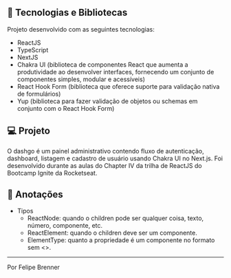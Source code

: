 ## 🚀 Tecnologias e Bibliotecas

Projeto desenvolvido com as seguintes tecnologias:

- ReactJS
- TypeScript
- NextJS
- Chakra UI (biblioteca de componentes React que aumenta a produtividade ao desenvolver interfaces, fornecendo um conjunto de componentes simples, modular e acessíveis)
- React Hook Form (biblioteca que oferece suporte para validação nativa de formulários)
- Yup (biblioteca para fazer validação de objetos ou schemas em conjunto com o React Hook Form)

## 💻 Projeto

O dashgo é um painel administrativo contendo fluxo de autenticação, dashboard, listagem e cadastro de usuário usando Chakra UI no Next.js. Foi desenvolvido durante as aulas do Chapter IV da trilha de ReactJS do Bootcamp Ignite da Rocketseat.

## 📖 Anotações

- Tipos
  - ReactNode: quando o children pode ser qualquer coisa, texto, número, componente, etc.
  - ReactElement: quando o children deve ser um componente.
  - ElementType: quanto a propriedade é um componente no formato sem <>.

---

Por Felipe Brenner
